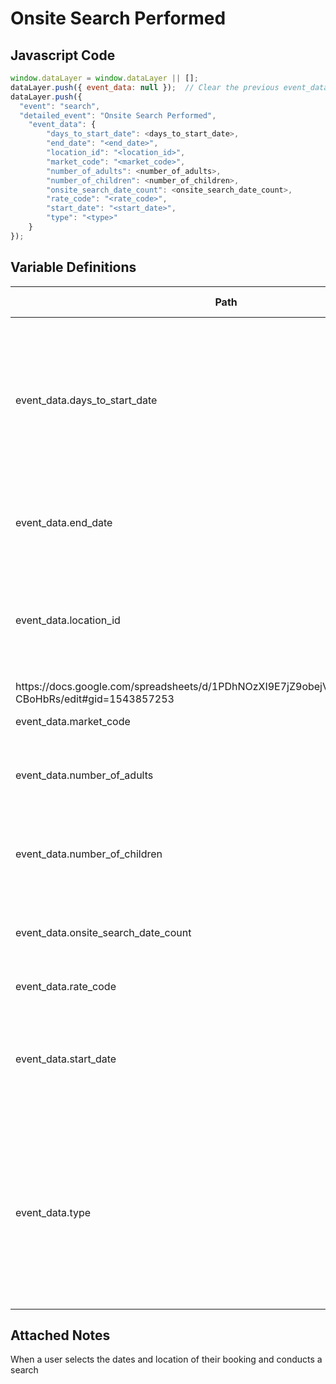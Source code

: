 # Onsite Search Performed

### 

## Javascript Code
```js
window.dataLayer = window.dataLayer || [];
dataLayer.push({ event_data: null });  // Clear the previous event_data object.
dataLayer.push({
  "event": "search",
  "detailed_event": "Onsite Search Performed",
    "event_data": {
        "days_to_start_date": <days_to_start_date>,
        "end_date": "<end_date>",
        "location_id": "<location_id>",
        "market_code": "<market_code>",
        "number_of_adults": <number_of_adults>,
        "number_of_children": <number_of_children>,
        "onsite_search_date_count": <onsite_search_date_count>,
        "rate_code": "<rate_code>",
        "start_date": "<start_date>",
        "type": "<type>"
    }
});
```

## Variable Definitions

|Path|Type|Description|Example|Pattern|Min Length|Max Length|Minimum|Maximum|Multiple Of|
| --- | --- | --- | --- | --- | --- | --- | --- | --- | --- |
|event_data.days_to_start_date|integer|Captures the booking window used in search criteria \(e.g. number of days prior to requested check-in date\).|1, 2, 3, 4, 5|||||||
|event_data.end_date|string|Captures the end date requested in search criteria.|2022-10-28, 2023-01-15|^([0-9]{4})-(1[0-2]|0[1-9])-(3[01]|0[1-9]|[12][0-9])$||||||
|event_data.location_id|string|Captures the Location Id. Please refer to this document to determine location ID.
https:\/\/docs.google.com\/spreadsheets\/d\/1PDhNOzXI9E7jZ9obejV4owtW3Wtwq66\_IaN-CBoHbRs\/edit\#gid=1543857253|6558, 70561|||||||
|event_data.market_code|string|market code||||||||
|event_data.number_of_adults|integer|Captures the number of adults entered in search criteria.|1, 2, 3, 4, 5||||1|||
|event_data.number_of_children|integer|Captures the number of children entered in search criteria.|1, 2, 3, 4, 5||||0|||
|event_data.onsite_search_date_count|integer|Captures the number of dates requested in search criteria.|8, 1, 5, 6, 7, 10||||1|||
|event_data.rate_code|string|Room Rate Code||||||||
|event_data.start_date|string|Captures the start date requested in search criteria. \(e.g. check-in date\)|2022-10-22, 2023-01-15|^([0-9]{4})-(1[0-2]|0[1-9])-(3[01]|0[1-9]|[12][0-9])$||||||
|event_data.type|string|Captures the type of on-site search performed \(i.e., content, product, location, product location, scheduled event, room, report\)|products, properties, articles, authors, coupons, publications|||||||

## Attached Notes

<p>When a user selects the dates and location of their booking and conducts a search</p>
